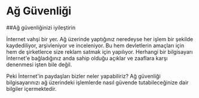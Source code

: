 # Ağ Güvenliği

##Ağ güvenliğinizi iyileştirin

İnternet vahşi bir yer. Ağ üzerinde yaptığınız neredeyse her işlem bir şekilde kaydediliyor, arşivleniyor ve inceleniyor. Bu hem devletlerin amaçları için hem de şirketlerce size reklam satmak için yapılıyor. Herhangi bir bilgisayarı İnternet'e bağladığınız anda sahip olduğu açıklar ve zaaflara karşı denenmesi işten bile değil.

Peki İnternet'in paydaşları bizler neler yapabiliriz? Ağ güvenliği bilgisayarınızı ağ üzerindeki işlemlerde nasıl güvende tutabileceğinize dair bilgiler içermektedir.
